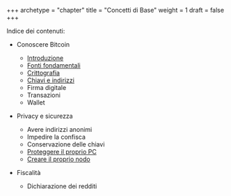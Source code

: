 +++
archetype = "chapter"
title = "Concetti di Base"
weight = 1
draft = false
+++

Indice dei contenuti:

- Conoscere Bitcoin
	- [Introduzione](https://trama81.github.io/bitcoin/1_teoria_base/1_conoscere_bitcoin/1_introduzione/index.html)
	- [Fonti fondamentali](https://trama81.github.io/bitcoin/1_teoria_base/1_conoscere_bitcoin/2_fonti_fondamentali/index.html)
	- [Crittografia](https://trama81.github.io/bitcoin/1_teoria_base/1_conoscere_bitcoin/3_crittografia/index.html)
	- [Chiavi e indirizzi](https://trama81.github.io/bitcoin/1_teoria_base/1_conoscere_bitcoin/4_chiavi_e_indirizzi/index.html)
	- Firma digitale
	- Transazioni
	- Wallet
	
- Privacy e sicurezza
	- Avere indirizzi anonimi
	- Impedire la confisca
	- Conservazione delle chiavi
	- [Proteggere il proprio PC](https://trama81.github.io/bitcoin/1_teoria_base/2_privacy_e_sicurezza/4_proteggere_il_proprio_pc/index.html)
	- [Creare il proprio nodo](https://trama81.github.io/bitcoin/1_teoria_base/2_privacy_e_sicurezza/5_creare_il_proprio_nodo/index.html)
	
- Fiscalità
	- Dichiarazione dei redditi

